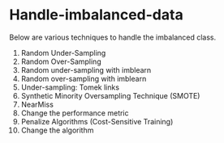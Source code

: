 # Handle-imbalanced-data
Below are various techniques to handle the imbalanced class.

1. Random Under-Sampling
2. Random Over-Sampling
3. Random under-sampling with imblearn
4. Random over-sampling with imblearn
5. Under-sampling: Tomek links
6. Synthetic Minority Oversampling Technique (SMOTE)
7. NearMiss
8. Change the performance metric
9. Penalize Algorithms (Cost-Sensitive Training)
10. Change the algorithm

